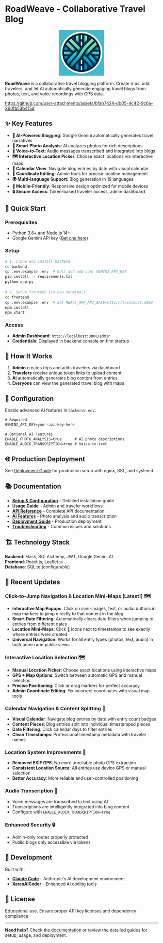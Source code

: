 # RoadWeave - Collaborative Travel Blog

<p align="center">
  <img src="logo.png" alt="RoadWeave Logo" width="150" height="150">
</p>

**RoadWeave** is a collaborative travel blogging platform. Create trips, add travelers, and let AI automatically generate engaging travel blogs from photos, text, and voice recordings with GPS data.


https://github.com/user-attachments/assets/bfab7424-db05-4c42-9c6a-260fb53b415d


## ✨ Key Features

- **🤖 AI-Powered Blogging**: Google Gemini automatically generates travel narratives
- **📸 Smart Photo Analysis**: AI analyzes photos for rich descriptions
- **🎤 Voice-to-Text**: Audio messages transcribed and integrated into blogs
- **🗺️ Interactive Location Picker**: Choose exact locations via interactive maps
- **📅 Calendar View**: Navigate blog entries by date with visual calendar
- **📍 Coordinate Editing**: Admin tools for precise location management
- **🌍 Multi-language Support**: Blog generation in 19 languages
- **📱 Mobile-Friendly**: Responsive design optimized for mobile devices
- **🔒 Secure Access**: Token-based traveler access, admin dashboard

## 🚀 Quick Start

### Prerequisites
- Python 3.8+ and Node.js 14+
- Google Gemini API key ([Get one here](https://makersuite.google.com/app/apikey))

### Setup
```bash
# 1. Clone and install backend
cd backend
cp .env.example .env  # Edit and add your GEMINI_API_KEY
pip install -r requirements.txt
python app.py

# 2. Setup frontend (in new terminal)
cd frontend  
cp .env.example .env  # Set REACT_APP_API_BASE=http://localhost:5000
npm install
npm start
```

### Access
- **Admin Dashboard**: `http://localhost:3000/admin`
- **Credentials**: Displayed in backend console on first startup

## 📱 How It Works

1. **Admin** creates trips and adds travelers via dashboard
2. **Travelers** receive unique token links to upload content
3. **AI** automatically generates blog content from entries
4. **Everyone** can view the generated travel blog with maps

## 🔧 Configuration

Enable advanced AI features in `backend/.env`:

```env
# Required
GEMINI_API_KEY=your-api-key-here

# Optional AI Features
ENABLE_PHOTO_ANALYSIS=true      # AI photo descriptions
ENABLE_AUDIO_TRANSCRIPTION=true # Voice-to-text
```

## 🌐 Production Deployment

See [Deployment Guide](doc/deployment.md) for production setup with nginx, SSL, and systemd.

## 📚 Documentation

- **[Setup & Configuration](doc/setup.md)** - Detailed installation guide
- **[Usage Guide](doc/usage.md)** - Admin and traveler workflows  
- **[API Reference](doc/api.md)** - Complete API documentation
- **[AI Features](doc/ai-features.md)** - Photo analysis and audio transcription
- **[Deployment Guide](doc/deployment.md)** - Production deployment
- **[Troubleshooting](doc/troubleshooting.md)** - Common issues and solutions

## 🏗️ Technology Stack

**Backend**: Flask, SQLAlchemy, JWT, Google Gemini AI  
**Frontend**: React.js, Leaflet.js  
**Database**: SQLite (configurable)

## 🎯 Recent Updates

### Click-to-Jump Navigation & Location Mini-Maps (Latest!) 🗺️
- **Interactive Map Popups**: Click on mini-images, text, or audio buttons in map markers to jump directly to that content in the blog
- **Smart Date Filtering**: Automatically clears date filters when jumping to entries from different dates
- **Location Mini-Maps**: Click 📍 icons next to timestamps to see exactly where entries were created
- **Universal Navigation**: Works for all entry types (photos, text, audio) in both admin and public views

### Interactive Location Selection 🗺️
- **Manual Location Picker**: Choose exact locations using interactive maps
- **GPS + Map Options**: Switch between automatic GPS and manual selection
- **Precise Positioning**: Click or drag markers for perfect accuracy
- **Admin Coordinate Editing**: Fix incorrect coordinates with visual map tools

### Calendar Navigation & Content Splitting 📅
- **Visual Calendar**: Navigate blog entries by date with entry count badges
- **Content Pieces**: Blog entries split into individual timestamped pieces
- **Date Filtering**: Click calendar days to filter entries
- **Clean Timestamps**: Professional timestamp metadata with traveler names

### Location System Improvements 📍
- **Removed EXIF GPS**: No more unreliable photo GPS extraction
- **Consistent Location Source**: All entries use device GPS or manual selection
- **Better Accuracy**: More reliable and user-controlled positioning

### Audio Transcription 🎤
- Voice messages are transcribed to text using AI
- Transcriptions are intelligently integrated into blog content
- Configure with `ENABLE_AUDIO_TRANSCRIPTION=true`

### Enhanced Security 🔒
- Admin-only routes properly protected
- Public blogs only accessible via tokens

## 🤝 Development

Built with:
- **[Claude Code](https://claude.ai/code)** - Anthropic's AI development environment
- **[XaresAICoder](https://github.com/DG1001/XaresAICoder)** - Enhanced AI coding tools

## 📄 License

Educational use. Ensure proper API key licenses and dependency compliance.

---

**Need help?** Check the [documentation](doc/) or review the detailed guides for setup, usage, and deployment.
